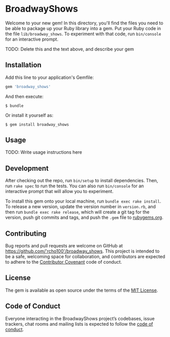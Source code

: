 # BroadwayShows

Welcome to your new gem! In this directory, you'll find the files you need to be able to package up your Ruby library into a gem. Put your Ruby code in the file `lib/broadway_shows`. To experiment with that code, run `bin/console` for an interactive prompt.

TODO: Delete this and the text above, and describe your gem

## Installation

Add this line to your application's Gemfile:

```ruby
gem 'broadway_shows'
```

And then execute:

    $ bundle

Or install it yourself as:

    $ gem install broadway_shows

## Usage

TODO: Write usage instructions here

## Development

After checking out the repo, run `bin/setup` to install dependencies. Then, run `rake spec` to run the tests. You can also run `bin/console` for an interactive prompt that will allow you to experiment.

To install this gem onto your local machine, run `bundle exec rake install`. To release a new version, update the version number in `version.rb`, and then run `bundle exec rake release`, which will create a git tag for the version, push git commits and tags, and push the `.gem` file to [rubygems.org](https://rubygems.org).

## Contributing

Bug reports and pull requests are welcome on GitHub at https://github.com/'rcho100'/broadway_shows. This project is intended to be a safe, welcoming space for collaboration, and contributors are expected to adhere to the [Contributor Covenant](http://contributor-covenant.org) code of conduct.

## License

The gem is available as open source under the terms of the [MIT License](https://opensource.org/licenses/MIT).

## Code of Conduct

Everyone interacting in the BroadwayShows project’s codebases, issue trackers, chat rooms and mailing lists is expected to follow the [code of conduct](https://github.com/'rcho100'/broadway_shows/blob/master/CODE_OF_CONDUCT.md).
